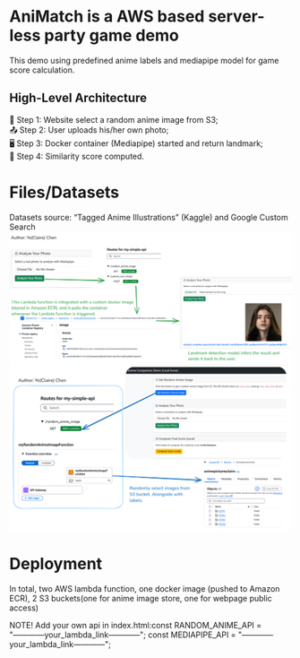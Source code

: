 # AniMatch is a AWS based server-less party game demo
This demo using predefined anime labels and mediapipe model for game score calculation.
## High-Level Architecture
🎯 Step 1: Website select a random anime image from S3;  
📤 Step 2: User uploads his/her own photo;  
🖥️ Step 3: Docker container (Mediapipe) started and return landmark;  
🔢 Step 4: Similarity score computed.  

# Files/Datasets

Datasets source: “Tagged Anime Illustrations” (Kaggle) and Google Custom Search
<img src="./ReadmeRelatedImages/HumanLandmark.png" width="900" />  
<img src="./ReadmeRelatedImages/RandomAnimeSelection.png" width="900" />  



# Deployment
In total, two AWS lambda function, one docker image (pushed to Amazon ECR), 2 S3 buckets(one for anime image store, one for webpage public access)

NOTE!
Add your own api in index.html:const RANDOM_ANIME_API = "————your_lambda_link————";
const MEDIAPIPE_API    = "————your_lambda_link————";

